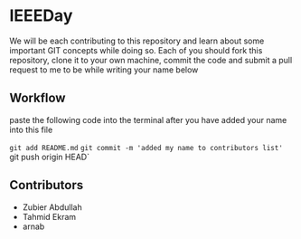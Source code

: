 # IEEEDay

We will be each contributing to this repository and learn about some important GIT concepts while doing so. Each of you should fork this repository, clone it to your own machine, commit the code and submit a pull request to me to be while writing your name below


## Workflow 

paste the following code into the terminal after you have added your name into this file

`git add README.md`
`git commit -m 'added my name to contributors list'
`git push origin HEAD`

## Contributors

* Zubier Abdullah
* Tahmid Ekram 
* arnab